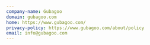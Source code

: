 ```yaml
---
company-name: Gubagoo
domain: gubagoo.com
home: https://www.gubagoo.com/
privacy-policy: https://www.gubagoo.com/about/policy
email: info@gubagoo.com
---
```




